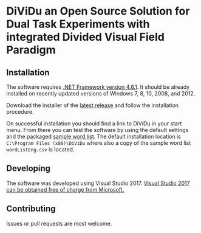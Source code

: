# DiViDu an Open Source Solution for Dual Task Experiments with integrated Divided Visual Field Paradigm

## Installation

The software requires [.NET Framework version 4.6.1](https://www.microsoft.com/en-us/download/details.aspx?id=49981).
It should be already installed on recently updated versions of Windows 7, 8, 10, 2008, and 2012.

Download the installer of the [latest release]() and follow the installation procedure.

On successful installation you should find a link to DiViDu in your start menu.
From there you can test the software by using the default settings and the packaged [sample word list](/triallist/wordListEng.csv).
The default installation location is `C:\Program Files (x86)\DiViDu` where also a copy of the sample word list `wordListEng.csv` is located.

## Developing

The software was developed using Visual Studio 2017.
[Visual Studio 2017 can be obtained free of charge from Microsoft.](https://www.visualstudio.com/)

## Contributing

Issues or pull requests are most welcome.